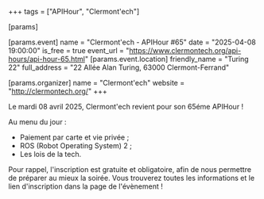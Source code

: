 +++
tags = ["APIHour", "Clermont'ech"]

[params]

[params.event]
name = "Clermont'ech - APIHour #65"
date = "2025-04-08 19:00:00"
is_free = true
event_url = "https://www.clermontech.org/api-hours/api-hour-65.html"
[params.event.location]
friendly_name = "Turing 22"
full_address = "22 Allée Alan Turing, 63000 Clermont-Ferrand"

[params.organizer]
name = "Clermont'ech"
website = "http://clermontech.org/"
+++

Le mardi 08 avril 2025, Clermont'ech revient pour son 65éme APIHour !

Au menu du jour :
- Paiement par carte et vie privée ;
- ROS (Robot Operating System) 2 ;
- Les lois de la tech.

Pour rappel, l'inscription est gratuite et obligatoire, afin de nous permettre de préparer au mieux la soirée. Vous trouverez toutes les informations et le lien d'inscription dans la page de l'évènement !
